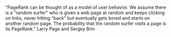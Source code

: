
"PageRank can be thought of as a model of user behavior. 
We assume there is a "random surfer" who is given a web page at random and keeps clicking on links, never hitting "back" but eventually gets bored and starts on another random page. 
The probability that the random surfer visits a page is its PageRank."
  Larry Page and Sergey Brin
 
 
